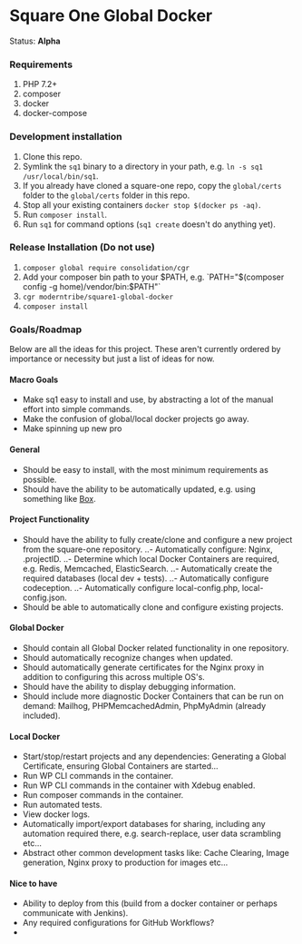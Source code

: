# Square One Global Docker

Status: **Alpha**

### Requirements

1. PHP 7.2+
1. composer
1. docker
1. docker-compose

### Development installation

1. Clone this repo.
1. Symlink the `sq1` binary to a directory in your path, e.g. `ln -s sq1 /usr/local/bin/sq1`.
1. If you already have cloned a square-one repo, copy the `global/certs` folder to the `global/certs` folder in this repo.
1. Stop all your existing containers `docker stop $(docker ps -aq)`.
1. Run `composer install`.
1. Run `sq1` for command options (`sq1 create` doesn't do anything yet).

### Release Installation (Do not use)

1. `composer global require consolidation/cgr`
1. Add your composer bin path to your $PATH, e.g. `PATH="$(composer config -g home)/vendor/bin:$PATH"`
1. `cgr moderntribe/square1-global-docker`
1. `composer install`

### Goals/Roadmap

Below are all the ideas for this project. These aren't currently ordered by importance or necessity but just a list of ideas for now.

#### Macro Goals
- Make sq1 easy to install and use, by abstracting a lot of the manual effort into simple commands.
- Make the confusion of global/local docker projects go away.
- Make spinning up new pro

#### General
- Should be easy to install, with the most minimum requirements as possible.
- Should have the ability to be automatically updated, e.g. using something like [Box](https://github.com/humbug/box).

#### Project Functionality
- Should have the ability to fully create/clone and configure a new project from the square-one repository. 
..- Automatically configure: Nginx, .projectID. 
..- Determine which local Docker Containers are required, e.g. Redis, Memcached, ElasticSearch.
..- Automatically create the required databases (local dev + tests).
..- Automatically configure codeception.
..- Automatically configure local-config.php, local-config.json.
- Should be able to automatically clone and configure existing projects.

#### Global Docker
- Should contain all Global Docker related functionality in one repository.
- Should automatically recognize changes when updated.
- Should automatically generate certificates for the Nginx proxy in addition to configuring this across multiple OS's.
- Should have the ability to display debugging information.
- Should include more diagnostic Docker Containers that can be run on demand: Mailhog, PHPMemcachedAdmin, PhpMyAdmin (already included).

#### Local Docker
- Start/stop/restart projects and any dependencies: Generating a Global Certificate, ensuring Global Containers are started...
- Run WP CLI commands in the container.
- Run WP CLI commands in the container with Xdebug enabled.
- Run composer commands in the container.
- Run automated tests.
- View docker logs.
- Automatically import/export databases for sharing, including any automation required there, e.g. search-replace, user data scrambling etc...
- Abstract other common development tasks like: Cache Clearing, Image generation, Nginx proxy to production for images etc...

#### Nice to have
- Ability to deploy from this (build from a docker container or perhaps communicate with Jenkins).
- Any required configurations for GitHub Workflows?
- 

